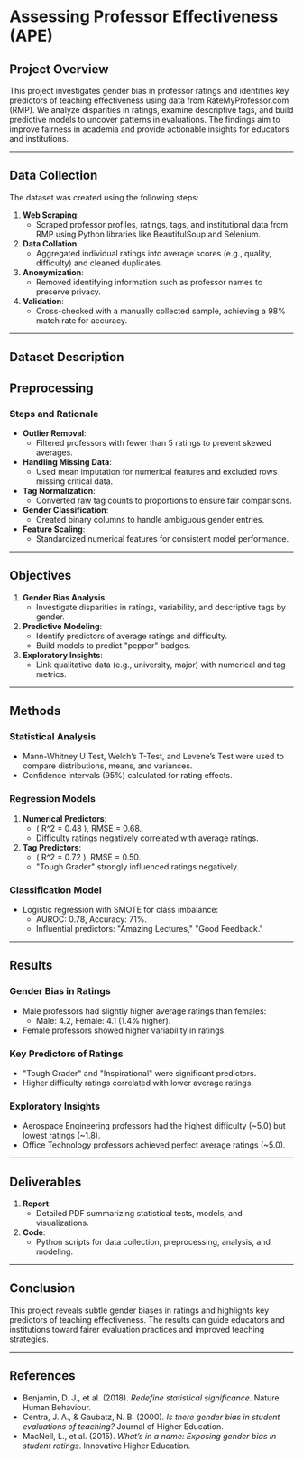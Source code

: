# Assessing Professor Effectiveness (APE)

## Project Overview
This project investigates gender bias in professor ratings and identifies key predictors of teaching effectiveness using data from RateMyProfessor.com (RMP). We analyze disparities in ratings, examine descriptive tags, and build predictive models to uncover patterns in evaluations. The findings aim to improve fairness in academia and provide actionable insights for educators and institutions.

---

## Data Collection
The dataset was created using the following steps:
1. **Web Scraping**:
   - Scraped professor profiles, ratings, tags, and institutional data from RMP using Python libraries like BeautifulSoup and Selenium.
2. **Data Collation**:
   - Aggregated individual ratings into average scores (e.g., quality, difficulty) and cleaned duplicates.
3. **Anonymization**:
   - Removed identifying information such as professor names to preserve privacy.
4. **Validation**:
   - Cross-checked with a manually collected sample, achieving a 98% match rate for accuracy.

---

## Dataset Description 


## Preprocessing
### Steps and Rationale
- **Outlier Removal**: 
  - Filtered professors with fewer than 5 ratings to prevent skewed averages.
- **Handling Missing Data**:
  - Used mean imputation for numerical features and excluded rows missing critical data.
- **Tag Normalization**:
  - Converted raw tag counts to proportions to ensure fair comparisons.
- **Gender Classification**:
  - Created binary columns to handle ambiguous gender entries.
- **Feature Scaling**:
  - Standardized numerical features for consistent model performance.

---

## Objectives
1. **Gender Bias Analysis**:
   - Investigate disparities in ratings, variability, and descriptive tags by gender.
2. **Predictive Modeling**:
   - Identify predictors of average ratings and difficulty.
   - Build models to predict "pepper" badges.
3. **Exploratory Insights**:
   - Link qualitative data (e.g., university, major) with numerical and tag metrics.

---

## Methods
### Statistical Analysis
- Mann-Whitney U Test, Welch’s T-Test, and Levene’s Test were used to compare distributions, means, and variances.
- Confidence intervals (95%) calculated for rating effects.

### Regression Models
1. **Numerical Predictors**:
   - \( R^2 = 0.48 \), RMSE = 0.68.
   - Difficulty ratings negatively correlated with average ratings.
2. **Tag Predictors**:
   - \( R^2 = 0.72 \), RMSE = 0.50.
   - "Tough Grader" strongly influenced ratings negatively.

### Classification Model
- Logistic regression with SMOTE for class imbalance:
  - AUROC: 0.78, Accuracy: 71%.
  - Influential predictors: "Amazing Lectures," "Good Feedback."

---

## Results
### Gender Bias in Ratings
- Male professors had slightly higher average ratings than females:
  - Male: 4.2, Female: 4.1 (1.4% higher).
- Female professors showed higher variability in ratings.

### Key Predictors of Ratings
- "Tough Grader" and "Inspirational" were significant predictors.
- Higher difficulty ratings correlated with lower average ratings.

### Exploratory Insights
- Aerospace Engineering professors had the highest difficulty (~5.0) but lowest ratings (~1.8).
- Office Technology professors achieved perfect average ratings (~5.0).

---

## Deliverables
1. **Report**:
   - Detailed PDF summarizing statistical tests, models, and visualizations.
2. **Code**:
   - Python scripts for data collection, preprocessing, analysis, and modeling.

---

## Conclusion
This project reveals subtle gender biases in ratings and highlights key predictors of teaching effectiveness. The results can guide educators and institutions toward fairer evaluation practices and improved teaching strategies.

---

## References
- Benjamin, D. J., et al. (2018). *Redefine statistical significance*. Nature Human Behaviour.
- Centra, J. A., & Gaubatz, N. B. (2000). *Is there gender bias in student evaluations of teaching?* Journal of Higher Education.
- MacNell, L., et al. (2015). *What’s in a name: Exposing gender bias in student ratings*. Innovative Higher Education.